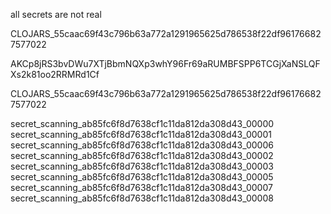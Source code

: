 all secrets are not real


CLOJARS_55caac69f43c796b63a772a1291965625d786538f22df961766827577022

AKCp8jRS3bvDWu7XTjBbmNQXp3whY96Fr69aRUMBFSPP6TCGjXaNSLQFXs2k81oo2RRMRd1Cf

CLOJARS_55caac69f43c796b63a772a1291965625d786538f22df961766827577022

secret_scanning_ab85fc6f8d7638cf1c11da812da308d43_00000
secret_scanning_ab85fc6f8d7638cf1c11da812da308d43_00001
secret_scanning_ab85fc6f8d7638cf1c11da812da308d43_00006
secret_scanning_ab85fc6f8d7638cf1c11da812da308d43_00002
secret_scanning_ab85fc6f8d7638cf1c11da812da308d43_00003
secret_scanning_ab85fc6f8d7638cf1c11da812da308d43_00005
secret_scanning_ab85fc6f8d7638cf1c11da812da308d43_00007
secret_scanning_ab85fc6f8d7638cf1c11da812da308d43_00008
 

